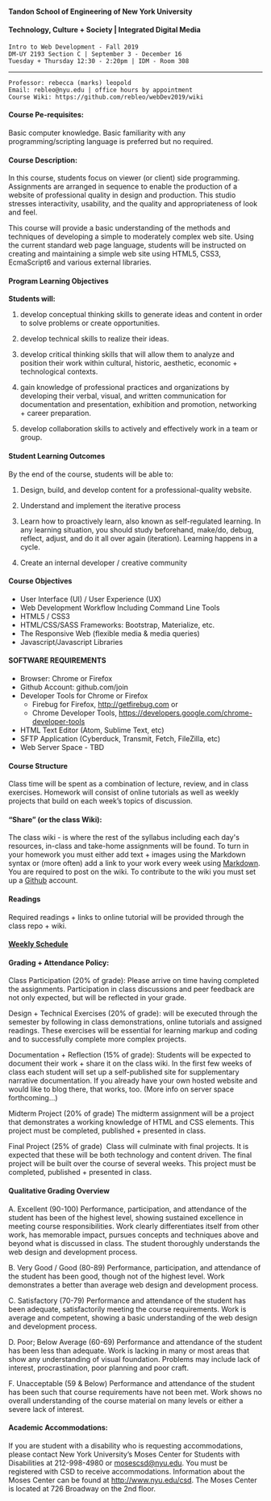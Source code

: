 #### Tandon School of Engineering of New York University
#### Technology, Culture + Society | Integrated Digital Media

	Intro to Web Development - Fall 2019
	DM-UY 2193 Section C | September 3 - December 16
	Tuesday + Thursday 12:30 - 2:20pm | IDM - Room 308

***

	Professor: rebecca (marks) leopold
	Email: rebleo@nyu.edu | office hours by appointment
	Course Wiki: https://github.com/rebleo/webDev2019/wiki

#### Course Pe-requisites:
Basic computer knowledge. Basic familiarity with any programming/scripting language is preferred but no required.

#### Course Description:
In this course, students focus on viewer (or client) side programming. Assignments are arranged in sequence to enable the production of a website of professional quality in design and production. This studio stresses interactivity, usability, and the quality and appropriateness of look and feel.

This course will provide a basic understanding of the methods and techniques of developing a simple to moderately complex web site. Using the current standard web page language, students will be instructed on creating and maintaining a simple web site using HTML5, CSS3, EcmaScript6 and various external libraries.

#### Program Learning Objectives
**Students will:**

1. develop conceptual thinking skills to generate ideas and content in order to solve problems or create opportunities.

2. develop technical skills to realize their ideas.

3. develop critical thinking skills that will allow them to analyze and position their work within cultural, historic, aesthetic, economic + technological contexts.

4. gain knowledge of professional practices and organizations by developing their verbal, visual, and written communication for documentation and presentation, exhibition and promotion, networking + career preparation.

5. develop collaboration skills to actively and effectively work in a team or group.

#### Student Learning Outcomes
By the end of the course, students will be able to:
1. Design, build, and develop content for a professional-quality website.

2. Understand and implement the iterative process

3. Learn how to proactively learn, also known as self-regulated learning. In any learning situation, you should study beforehand, make/do, debug, reflect, adjust, and do it all over again (iteration). Learning happens in a cycle.

4. Create an internal developer / creative community


#### Course Objectives
* User Interface (UI) / User Experience (UX)
* Web Development Workflow Including Command Line Tools
* HTML5 / CSS3
* HTML/CSS/SASS Frameworks: Bootstrap, Materialize, etc.
* The Responsive Web (flexible media & media queries)
* Javascript/Javascript Libraries

#### SOFTWARE REQUIREMENTS
* Browser: Chrome or Firefox
* Github Account: github.com/join
* Developer Tools for Chrome or Firefox
  * Firebug for Firefox, http://getfirebug.com or
  * Chrome Developer Tools, https://developers.google.com/chrome-developer-tools
* HTML Text Editor (Atom, Sublime Text, etc)
* SFTP Application (Cyberduck, Transmit, Fetch, FileZilla, etc)
* Web Server Space - TBD

#### Course Structure

Class time will be spent as a combination of lecture, review, and in class exercises. Homework will consist of online tutorials as well as weekly projects that build on each week’s topics of discussion.

#### “Share” (or the class Wiki):
The class wiki - is where the rest of the syllabus including each day's resources, in-class and take-home assignments will be found. To turn in your homework you must either add text + images using the Markdown syntax or (more often) add a link to your work every week using [Markdown](https://www.markdownguide.org/). You are required to post on the wiki. To contribute to the wiki you must set up a [Github](http://www.github.com) account.

#### Readings

Required readings + links to online tutorial will be provided through the class repo + wiki.

#### [Weekly Schedule](schedule.md)

#### Grading + Attendance Policy:
Class Participation (20% of grade): Please arrive on time having completed the assignments. Participation in class discussions and peer feedback are not only expected, but will be reflected in your grade.

Design + Technical Exercises (20% of grade): will be executed through the semester by following in class demonstrations, online tutorials and assigned readings. These exercises will be essential for learning markup and coding and to successfully complete more complex projects.

Documentation + Reflection (15% of grade):
Students will be expected to document their work + share it on the class wiki. In the first few weeks of class each student will set up a self-published site for supplementary narrative documentation. If you already have your own hosted website and would like to blog there, that works, too. (More info on server space forthcoming…)

Midterm Project (20% of grade)
The midterm assignment will be a project that demonstrates a working knowledge of HTML and CSS elements. This project must be completed, published + presented in class.

Final Project (25% of grade) 
Class will culminate with final projects. It is expected that these will be both technology and content driven. The final project will be built over the course of several weeks. This project must be completed, published + presented in class.

#### Qualitative Grading Overview
A. Excellent (90-100)
Performance, participation, and attendance of the student has been of the highest level, showing sustained excellence in meeting course responsibilities. Work clearly differentiates itself from other work, has memorable impact, pursues concepts and techniques above and beyond what is discussed in class. The student thoroughly understands the web design and development process.

B. Very Good / Good (80-89)
Performance, participation, and attendance of the student has been good, though not of the highest level. Work demonstrates a better than average web design and development process.

C. Satisfactory (70-79)
Performance and attendance of the student has been adequate, satisfactorily meeting the course requirements. Work is average and competent, showing a basic understanding of the web design and development process.

D. Poor; Below Average (60-69)
Performance and attendance of the student has been less than adequate. Work is lacking in many or most areas that show any understanding of visual foundation. Problems may include lack of interest, procrastination, poor planning and poor craft.

F. Unacceptable (59 & Below)
Performance and attendance of the student has been such that course requirements have not been met. Work shows no overall understanding of the course material on many levels or either a severe lack of interest.

#### Academic Accommodations:
If you are student with a disability who is requesting accommodations, please contact New York University’s Moses Center for Students with Disabilities at 212-998-4980 or mosescsd@nyu.edu. You must be registered with CSD to receive accommodations. Information about the Moses Center can be found at http://www.nyu.edu/csd. The Moses Center is located at 726 Broadway on the 2nd floor.
